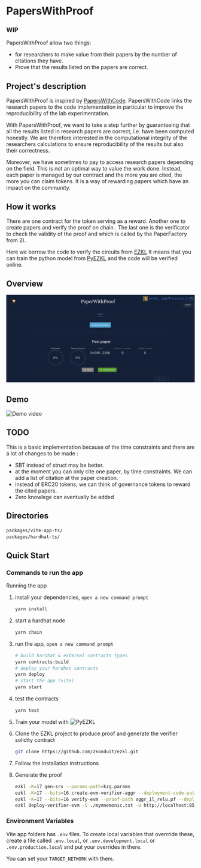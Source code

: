 # PapersWithProof
### WIP
PapersWithProof allow two things:
- for researchers to make value from their papers by the number of citations they have.
- Prove that the results listed on the papers are correct.


## Project's description
PapersWithProof is inspired by [PapersWithCode](https://paperswithcode.com/).
PapersWithCode links the research papers to the code implementation in particular to improve the reproducibility of the lab experimentation. 

With PapersWithProof, we want to take a step further by guaranteeing that all the results listed in research papers are correct, i.e. have been computed honestly. We are therefore interested in the computational integrity of the researchers calculations to ensure reproducibility of the results but also their correctness.

Moreover, we have sometimes to pay to access research papers depending on the field. This is not an optimal way to value the work done. 
Instead, each paper is managed by our contract and the more you are cited, the more you can claim tokens. 
It is a way of rewarding papers which have an impact on the community. 

## How it works
There are one contract for the token serving as a reward. 
Another one to create papers and verify the proof on chain .
The last one is the verificator to check the validity of the proof and which is called by the PaperFactory from 2). 

Here we borrow the code to verify the circuits from [EZKL](https://github.com/zkonduit/ezkl.git)
It means that you can train the python model from [PyEZKL](https://github.com/zkonduit/pyezkl.git) and the code will be verified online.

## Overview
![image](./packages/vite-app-ts/public/assets/paperwithproof.png) 

## Demo
![Demo video](paperwithproofs.gif)

## TODO 
This is a basic implementation because of the time constraints and there are a lot of changes to be made : 
- SBT instead of struct may be better.
- at the moment you can only cite one paper, by time constraints. We can add a list of citation at the paper creation. 
- instead of ERC20 tokens, we can think of governance tokens to reward the cited papers.
- Zero knowlege can eventually be added
## Directories


```bash
packages/vite-app-ts/
packages/hardhat-ts/
```

## Quick Start

### Commands to run the app

Running the app

1. install your dependencies, `open a new command prompt`

   ```bash
   yarn install
   ```

2. start a hardhat node

   ```bash
   yarn chain
   ```

3. run the app, `open a new command prompt`

   ```bash
   # build hardhat & external contracts types
   yarn contracts:build
   # deploy your hardhat contracts
   yarn deploy
   # start the app (vite)
   yarn start
   ```
   
4. test the contracts
   ```bash
   yarn test
   ```

5. Train your  model with ![PyEZKL](https://github.com/zkonduit/pyezkl)
6. Clone the EZKL project to produce proof and generate the verifier solidity contract
   ```bash
   git clone https://github.com/zkonduit/ezkl.git
   ```
7. Follow the installation instructions
8. Generate the proof
   ```bash
   ezkl -K=17 gen-srs --params-path=kzg.params
   ezkl -K=17 --bits=16 create-evm-verifier-aggr --deployment-code-path aggr_1l_relu.code --params-path=kzg.params --vk-path aggr_1l_relu.vk
   ezkl -K=17 --bits=16 verify-evm --proof-path aggr_1l_relu.pf --deployment-code-path aggr_1l_relu.code
   ezkl deploy-verifier-evm -S ./mymnemonic.txt -U http://localhost:8545 --deployment-code-path aggr_1l_relu.code
   ```
### Environment Variables

Vite  app folders has `.env` files. To create local variables that overrride these, create a file called `.env.local`, or `.env.development.local` or `.env.production.local` and put your overrides in there.

You can set your `TARGET_NETWORK` with them.


